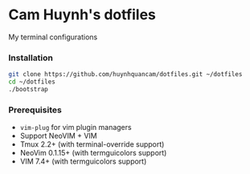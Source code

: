 Cam Huynh's dotfiles
========

My terminal configurations

### Installation

```sh
git clone https://github.com/huynhquancam/dotfiles.git ~/dotfiles
cd ~/dotfiles
./bootstrap
```

### Prerequisites

* `vim-plug` for vim plugin managers
* Support NeoVIM + VIM
* Tmux 2.2+ (with terminal-override support)
* NeoVim 0.1.15+ (with termguicolors support)
* VIM 7.4+ (with termguicolors support)

